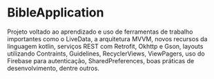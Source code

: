 # BibleApplication
Projeto voltado ao aprendizado e uso de ferramentas de trabalho importantes como o LiveData, a arquitetura MVVM, novos recursos da linguagem kotlin, serviços REST com Retrofit, Okhttp e Gson, layouts utilizando Contraints, Guidelines, RecyclerViews, ViewPagers, uso do Firebase para autenticação, SharedPreferences, boas práticas de desenvolvimento, dentre outros.
